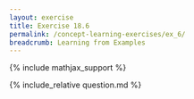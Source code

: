 ```yaml
---
layout: exercise
title: Exercise 18.6
permalink: /concept-learning-exercises/ex_6/
breadcrumb: Learning from Examples
---
```


{% include mathjax_support %}

<div><i class="arrow-up loader" data-chapter="concept-learning-exercises" data-exercise="ex_6" data-rating="0"></i></div>
{% include_relative question.md %}
